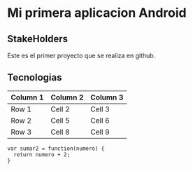 # Mi primera aplicacion Android
## StakeHolders
Este es el primer proyecto que se realiza en github.
## Tecnologias

| Column 1 | Column 2 | Column 3 |
|----------|----------|----------|
| Row 1    | Cell 2   | Cell 3   |
| Row 2    | Cell 5   | Cell 6   |
| Row 3    | Cell 8   | Cell 9   |


```
var sumar2 = function(numero) {
  return numero + 2;
}
```
